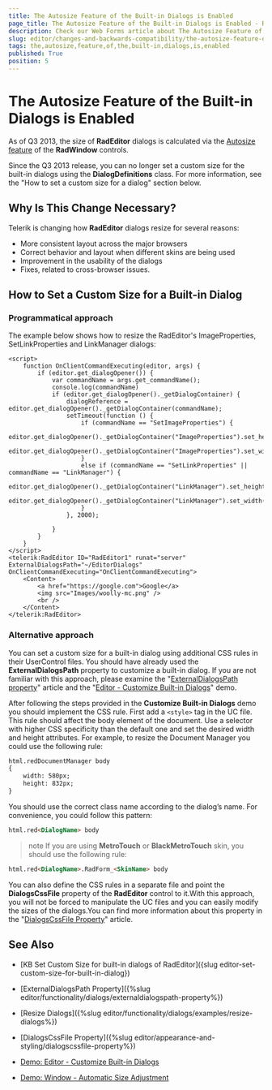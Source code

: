 ```yaml
---
title: The Autosize Feature of the Built-in Dialogs is Enabled
page_title: The Autosize Feature of the Built-in Dialogs is Enabled - RadEditor
description: Check our Web Forms article about The Autosize Feature of the Built-in Dialogs is Enabled.
slug: editor/changes-and-backwards-compatibility/the-autosize-feature-of-the-built-in-dialogs-is-enabled
tags: the,autosize,feature,of,the,built-in,dialogs,is,enabled
published: True
position: 5
---
```


# The Autosize Feature of the Built-in Dialogs is Enabled

As of Q3 2013, the size of **RadEditor** dialogs is calculated via the [Autosize feature](https://demos.telerik.com/aspnet-ajax/window/examples/autosize/defaultcs.aspx) of the **RadWindow** controls.

Since the Q3 2013 release, you can no longer set a custom size for the built-in dialogs using the **DialogDefinitions**	class. For more information, see the "How to set a custom size for a dialog" section below.

## Why Is This Change Necessary?

Telerik is changing how **RadEditor** dialogs resize for several reasons:

* More consistent layout across the major browsers
* Correct behavior and layout when different skins are being used
* Improvement in the usability of the dialogs
* Fixes, related to cross-browser issues.

## How to Set a Custom Size for a Built-in Dialog

### Programmatical approach

The example below shows how to resize the RadEditor's ImageProperties, SetLinkProperties and LinkManager dialogs:

````ASP.NET
<script> 
    function OnClientCommandExecuting(editor, args) {
        if (editor.get_dialogOpener()) {
            var commandName = args.get_commandName();
            console.log(commandName)
            if (editor.get_dialogOpener()._getDialogContainer) {
                dialogReference = editor.get_dialogOpener()._getDialogContainer(commandName);
                setTimeout(function () {
                    if (commandName == "SetImageProperties") {
                        editor.get_dialogOpener()._getDialogContainer("ImageProperties").set_height("600px");
                        editor.get_dialogOpener()._getDialogContainer("ImageProperties").set_width("550px");
                    }
                    else if (commandName == "SetLinkProperties" || commandName == "LinkManager") {
                        editor.get_dialogOpener()._getDialogContainer("LinkManager").set_height("600px");
                        editor.get_dialogOpener()._getDialogContainer("LinkManager").set_width("550px");
                    }
                }, 2000);

            }
        }
    }
</script>
<telerik:RadEditor ID="RadEditor1" runat="server" ExternalDialogsPath="~/EditorDialogs" OnClientCommandExecuting="OnClientCommandExecuting">
    <Content>
        <a href="https://google.com">Google</a>
        <img src="Images/woolly-mc.png" />
        <br />
    </Content>
</telerik:RadEditor>
````

### Alternative approach
You can set a custom size for a built-in dialog using additional CSS rules in their UserControl files. You should have already used the **ExternalDialogsPath** property to customize a built-in dialog. If you are not familiar with this approach, please examine the	"[ExternalDialogsPath property](https://www.telerik.com/help/aspnet-ajax/editor-externaldialogspath-property.html)" article and the "[Editor - Customize Built-in Dialogs](https://demos.telerik.com/aspnet-ajax/editor/examples/externaldialogspath/defaultcs.aspx)" demo.

After following the steps provided in the **Customize Built-in Dialogs** demo you should implement the CSS rule. First add a `<style>` tag in the UC file. This rule should affect the body element of the document. Use a selector with higher CSS specificity than the default one and set the desired width and height attributes. For example, to resize the Document Manager you could use the following rule:

````HTML
html.redDocumentManager body 
{
	width: 580px;
	height: 832px;
}
````

You should use the correct class name according to the dialog’s name. For convenience, you could follow this pattern:

````HTML
html.red<DialogName> body
````

>note If you are using **MetroTouch** or **BlackMetroTouch** skin, you should use the following rule:


````HTML
html.red<DialogName>.RadForm_<SkinName> body
````

You can also define the CSS rules in a separate file and point the **DialogsCssFile** property of the **RadEditor** control to it.With this approach, you will not be forced to manipulate the UC files and you can easily modify the sizes of the dialogs.You can find more information about this property in the "[DialogsCssFile Property](https://www.telerik.com/help/aspnet-ajax/editor-dialogscssfile.html)" article.

## See Also

 * [KB Set Custom Size for built-in dialogs of RadEditor]({slug editor-set-custom-size-for-built-in-dialog})

 * [ExternalDialogsPath Property]({%slug editor/functionality/dialogs/externaldialogspath-property%})

 * [Resize Dialogs]({%slug editor/functionality/dialogs/examples/resize-dialogs%})

 * [DialogsCssFile Property]({%slug editor/appearance-and-styling/dialogscssfile-property%})

 * [Demo: Editor - Customize Built-in Dialogs](https://demos.telerik.com/aspnet-ajax/editor/examples/externaldialogspath/defaultcs.aspx)

 * [Demo: Window - Automatic Size Adjustment](https://demos.telerik.com/aspnet-ajax/window/examples/autosize/defaultcs.aspx)
